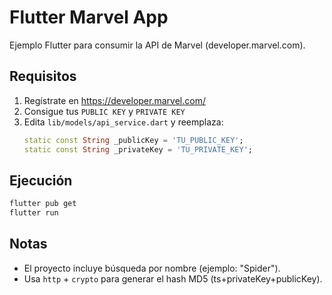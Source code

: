 # Flutter Marvel App

Ejemplo Flutter para consumir la API de Marvel (developer.marvel.com).

## Requisitos
1. Regístrate en https://developer.marvel.com/
2. Consigue tus `PUBLIC KEY` y `PRIVATE KEY`
3. Edita `lib/models/api_service.dart` y reemplaza:
   ```dart
   static const String _publicKey = 'TU_PUBLIC_KEY';
   static const String _privateKey = 'TU_PRIVATE_KEY';
   ```

## Ejecución
```bash
flutter pub get
flutter run
```

## Notas
- El proyecto incluye búsqueda por nombre (ejemplo: "Spider").
- Usa `http` + `crypto` para generar el hash MD5 (ts+privateKey+publicKey).
